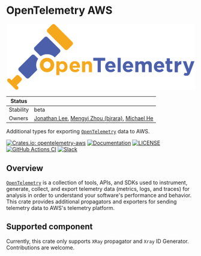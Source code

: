 # OpenTelemetry AWS

![OpenTelemetry — An observability framework for cloud-native software.][splash]

[splash]: https://raw.githubusercontent.com/open-telemetry/opentelemetry-rust/main/assets/logo-text.png

| Status        |           |
| ------------- |-----------|
| Stability     | beta      |
| Owners        | [Jonathan Lee](https://github.com/jj22ee), [Mengyi Zhou (bjrara)](https://github.com/bjrara), [Michael He](https://github.com/yiyuan-he)|

Additional types for exporting [`OpenTelemetry`] data to AWS.

[![Crates.io: opentelemetry-aws](https://img.shields.io/crates/v/opentelemetry-aws.svg)](https://crates.io/crates/opentelemetry-aws)
[![Documentation](https://docs.rs/opentelemetry-aws/badge.svg)](https://docs.rs/opentelemetry-aws)
[![LICENSE](https://img.shields.io/crates/l/opentelemetry-aws)](./LICENSE)
[![GitHub Actions CI](https://github.com/open-telemetry/opentelemetry-rust-contrib/workflows/CI/badge.svg)](https://github.com/open-telemetry/opentelemetry-rust-contrib/actions?query=workflow%3ACI+branch%3Amain)
[![Slack](https://img.shields.io/badge/slack-@cncf/otel/rust-brightgreen.svg?logo=slack)](https://cloud-native.slack.com/archives/C03GDP0H023)

## Overview

[`OpenTelemetry`] is a collection of tools, APIs, and SDKs used to instrument,
generate, collect, and export telemetry data (metrics, logs, and traces) for
analysis in order to understand your software's performance and behavior. This
crate provides additional propagators and exporters for sending telemetry data
to AWS's telemetry platform.

## Supported component

Currently, this crate only supports `XRay` propagator and `Xray` ID Generator. Contributions are welcome.

[`OpenTelemetry`]: https://crates.io/crates/opentelemetry
